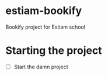 # estiam-bookify
Bookify project for Estiam school 

# Starting the project
- [ ] Start the damn project
